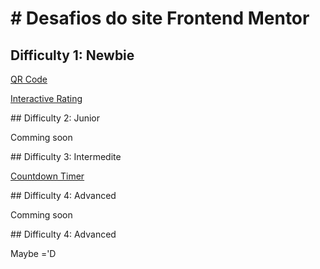 <h1># Desafios do site Frontend Mentor</h1>

## Difficulty 1: Newbie
<p>
    <a href="https://hugoalbuquerque1993.github.io/Frontend-Mentor/qr-code-component-main/index.html">QR Code</a>
</p>
<p>
    <a href="https://hugoalbuquerque1993.github.io/Frontend-Mentor/interactive-rating-component-main/index.html">Interactive Rating</a>
</p>
## Difficulty 2: Junior
<p>
    <a>Comming soon</a>
</p>
## Difficulty 3: Intermedite
<p>
    <a href="https://hugoalbuquerque1993.github.io/Frontend-Mentor/launch-countdown-timer-main/index.html">Countdown Timer</a>
</p>
## Difficulty 4: Advanced
<p>
    <a>Comming soon</a>
</p>
## Difficulty 4: Advanced
<p>
    <a>Maybe ='D</a>
</p>
